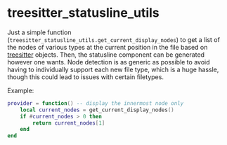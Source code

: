 # treesitter_statusline_utils

Just a simple function (`treesitter_statusline_utils.get_current_display_nodes`) to get a list of the nodes of various types at the current position in the file based on [treesitter](https://github.com/nvim-treesitter/nvim-treesitter) objects. Then, the statusline component can be generated however one wants.  Node detection is as generic as possible to avoid having to individually support each new file type, which is a huge hassle, though this could lead to issues with certain filetypes. 

Example:

```lua
provider = function() -- display the innermost node only
	local current_nodes = get_current_display_nodes()
	if #current_nodes > 0 then
		return current_nodes[1]
	end
end
```

